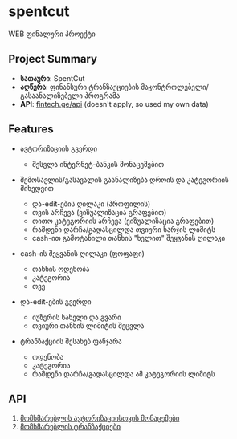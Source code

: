# spentcut

WEB ფინალური პროექტი

## Project Summary

- <b>სათაური</b>: SpentCut
- <b>აღწერა</b>: ფინანსური ტრანზაქციების მაკონტროლებელი/გასაანალიზებელი პროგრამა
- <b>API</b>:  [fintech.ge/api](fintech.ge/api) (doesn't apply, so used my own data)

## Features

* ავტორიზაციის გვერდი
    * შესვლა ინტერნეტ-ბანკის მონაცემებით

* შემოსავლის/გასავალის გაანალიზება დროის და კატეგორიის მიხედვით
    * და-edit-ების ღილაკი (პროფილის) 
    * თვის არჩევა (ვიზუალიზაცია გრაფებით)
    * თითო კატეგორიის არჩევა (ვიზუალიზაცია გრაფებით)
    * რამდენი დარჩა/გადასცილდა თვიური ხარჯის ლიმიტს
    * cash-ით გამოტანილი თანხის "ხელით" შეყვანის ღილაკი

* cash-ის შეყვანის ღილაკი (ფოფაფი)
    * თანხის ოდენობა
    * კატეგორია
    * თვე

* და-edit-ების გვერდი
    * იუზერის სახელი და გვარი
    * თვიური თანხის ლიმიტის შეცვლა

* ტრანზაქციის შესახებ ფანჯარა
    * ოდენობა
    * კატეგორია
    * რამდენი დარჩა/გადასცილდა ამ კატეგორიის ლიმიტს


## API

 1) [მომხმარებლის ავტორიზაციისთვის მონაცემები](https://api.fintech.ge/Help/Api/GET-api-Clients-Login-username-password)
 2) [მომხმარებლის ტრანზაქციები](https://api.fintech.ge/Help/Api/GET-api-Products-Transactions-sessionId)